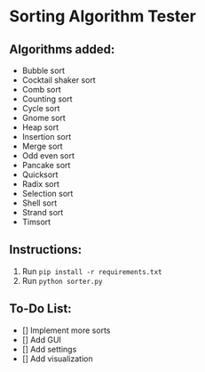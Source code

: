# Sorting Algorithm Tester

## Algorithms added:
- Bubble sort
- Cocktail shaker sort
- Comb sort
- Counting sort
- Cycle sort
- Gnome sort
- Heap sort
- Insertion sort
- Merge sort
- Odd even sort
- Pancake sort
- Quicksort
- Radix sort
- Selection sort
- Shell sort
- Strand sort
- Timsort

## Instructions:
1. Run `pip install -r requirements.txt`
2. Run `python sorter.py`

## To-Do List:
- [] Implement more sorts
- [] Add GUI
- [] Add settings
- [] Add visualization
